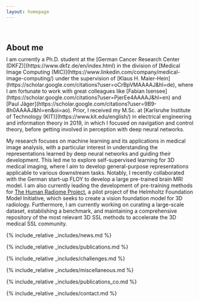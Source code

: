 ```yaml
---
layout: homepage
---
```


<h2 class="scroll-element" id="about-me" style="margin: 60px 0px 10px;">About me</h2>
I am currently a Ph.D. student at the [German Cancer Research Center (DKFZ)](https://www.dkfz.de/en/index.html) in the division of [Medical Image Computing (MIC)](https://www.linkedin.com/company/medical-image-computing/) under the supervision of [Klaus H. Maier-Hein](https://scholar.google.com/citations?user=oCrBpVMAAAAJ&hl=de), where I am fortunate to work with great colleagues like [Fabian Isensee](https://scholar.google.com/citations?user=PjerEe4AAAAJ&hl=en) and [Paul Jäger](https://scholar.google.com/citations?user=9B9-8h0AAAAJ&hl=en&oi=ao). Prior, I received my M.Sc. at [Karlsruhe Institute of Technology (KIT)](https://www.kit.edu/english/) in electrical engineering and information theory in 2019, in which I focused on navigation and control theory, before getting involved in perception with deep neural networks. 

My research focuses on machine learning and its applications in medical image analysis, with a particular interest in understanding the representations learned by deep neural networks and guiding their development. This led me to explore self-supervised learning for 3D medical imaging, where I aim to develop general-purpose representations applicable to various downstream tasks. Notably, I recently collaborated with the German start-up FLOY to develop a large pre-trained brain MRI model. I am also currently leading the development of pre-training methods for [The Human Radiome Project](https://www.helmholtz.de/en/newsroom/article/helmholtz-invests-23-million-in-research-on-ai-foundation-models/), a pilot project of the Helmholtz Foundation Model Initiative, which seeks to create a vision foundation model for 3D radiology. Furthermore, I am currently working on curating a large-scale dataset, establishing a benchmark, and maintaining a comprehensive repository of the most relevant 3D SSL methods to accelerate the 3D medical SSL community.


{% include_relative _includes/news.md %}

{% include_relative _includes/publications.md %}

{% include_relative _includes/challenges.md %}

{% include_relative _includes/miscellaneous.md %}

{% include_relative _includes/publications_co.md %}

{% include_relative _includes/contact.md %}